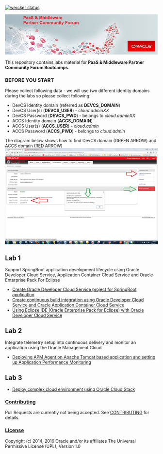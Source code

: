 [![wercker status](https://app.wercker.com/status/e3396574342b687d37628354feff5387/s/master "wercker status")](https://app.wercker.com/project/byKey/e3396574342b687d37628354feff5387)

![](common/images/banner.png)

This repository contains labs material for **PaaS & Middleware Partner Community Forum Bootcamps**.

### BEFORE YOU START

Please collect following data - we will use two different identity domains during the labs so please collect following:

+ DevCS Identity domain (referred as **DEVCS_DOMAIN**) 
+ DevCS User(s) (**DEVCS_USER**) - *cloud.adminXX*
+ DevCS Password (**DEVCS_PWD**) - belongs to *cloud.adminXX*
+ ACCS Identity domain (**ACCS_DOMAIN**)
+ ACCS User(s) (**ACCS_USER**) - *cloud.admin*
+ ACCS Password (**ACCS_PWD**) - belongs to *cloud.admin* 

The diagram below shows how to find DevCS domain (GREEN ARROW) and ACCS domain (RED ARROW)
![](common/images/gse.accounts.png)

## Lab 1

Support SpringBoot application development lifecycle using Oracle Developer Cloud Service, Application Container Cloud Service and Oracle Enterprise Pack For Eclipse

+ [Create Oracle Developer Cloud Service project for SpringBoot application](springboot-sample/create.devcs.project.md)
+ [Create continuous build integration using Oracle Developer Cloud Service and Oracle Application Container Cloud Service](springboot-sample/devcs.accs.ci.md)
+ [Using Eclipse IDE (Oracle Enterprise Pack for Eclipse) with Oracle Developer Cloud Service](oepe/setup.oepe.md)

## Lab 2

Integrate telemetry setup into continuous delivery and monitor an application using the Oracle Management Cloud

+ [Deploying APM Agent on Apache Tomcat based application and setting up Application Performance Monitoring](apm/README.md)

## Lab 3

+ [Deploy complex cloud environment using Oracle Cloud Stack](stack/README.md)


### [Contributing](CONTRIBUTING.md)
Pull Requests are currently not being accepted. See [CONTRIBUTING](CONTRIBUTING.md) for details.

### [License](LICENSE.md)
Copyright (c) 2014, 2016 Oracle and/or its affiliates
The Universal Permissive License (UPL), Version 1.0

